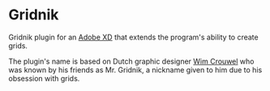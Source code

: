 # Gridnik

Gridnik plugin for an [Adobe XD](https://www.adobe.com/products/xd.html) that extends the program's ability to create grids.

The plugin's name is based on Dutch graphic designer [Wim Crouwel](https://en.wikipedia.org/wiki/Wim_Crouwel) who was known by his friends as Mr. Gridnik, a nickname given to him due to his obsession with grids.
